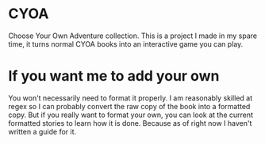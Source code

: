 # CYOA
Choose Your Own Adventure collection. This is a project I made in my spare time, it turns normal CYOA books into an interactive game you can play. 

# If you want me to add your own
You won't necessarily need to format it properly. I am reasonably skilled at regex so I can probably convert the raw copy of the book into a formatted copy. But if you really want to format your own, you can look at the current formatted stories to learn how it is done. Because as of right now I haven't written a guide for it.
